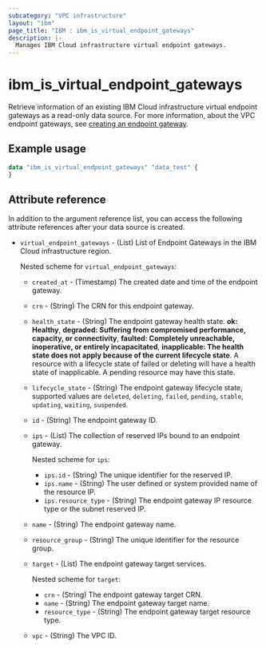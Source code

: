 ```yaml
---
subcategory: "VPC infrastructure"
layout: "ibm"
page_title: "IBM : ibm_is_virtual_endpoint_gateways"
description: |-
  Manages IBM Cloud infrastructure virtual endpoint gateways.
---
```


# ibm_is_virtual_endpoint_gateways
Retrieve information of an existing IBM Cloud infrastructure virtual endpoint gateways as a read-only data source. For more information, about the VPC endpoint gateways, see [creating an endpoint gateway](https://cloud.ibm.com/docs/vpc?topic=vpc-ordering-endpoint-gateway).

## Example usage

```terraform
data "ibm_is_virtual_endpoint_gateways" "data_test" {
}
```

## Attribute reference
In addition to the argument reference list, you can access the following attribute references after your data source is created. 

- `virtual_endpoint_gateways` - (List) List of Endpoint Gateways in the IBM Cloud infrastructure region.
  
  Nested scheme for `virtual_endpoint_gateways`:
  - `created_at` - (Timestamp) The created date and time of the endpoint gateway.
  - `crn` - (String) The CRN for this endpoint gateway.
  - `health_state` - (String) The endpoint gateway health state. **ok: Healthy**, **degraded: Suffering from compromised performance, capacity, or connectivity**, **faulted: Completely unreachable, inoperative, or entirely incapacitated**, **inapplicable: The health state does not apply because of the current lifecycle state**. A resource with a lifecycle state of failed or deleting will have a health state of inapplicable. A pending resource may have this state.
  - `lifecycle_state` - (String) The endpoint gateway lifecycle state, supported values are `deleted`, `deleting`, `failed`, `pending`, `stable`, `updating`, `waiting`, `suspended`.
  - `id` - (String) The endpoint gateway ID.
  - `ips` - (List) The collection of reserved IPs bound to an endpoint gateway.
  
    Nested scheme for `ips`:
    - `ips.id` - (String) The unique identifier for the reserved IP.
    - `ips.name` - (String) The user defined or system provided name of the resource IP.
    - `ips.resource_type` - (String) The endpoint gateway IP resource type or the subnet reserved IP.
  - `name` - (String) The endpoint gateway name.
  - `resource_group` - (String) The unique identifier for the resource group.
  - `target` - (List) The endpoint gateway target services.
  
    Nested scheme for `target`:
    - `crn` - (String) The endpoint gateway target CRN.
    - `name` - (String) The endpoint gateway target name.
    - `resource_type` - (String) The endpoint gateway target resource type.
  - `vpc` - (String) The VPC ID.
